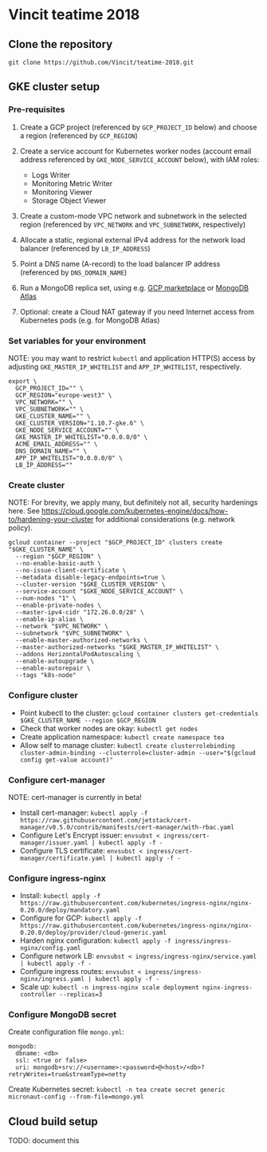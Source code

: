 # Vincit teatime 2018

## Clone the repository

```
git clone https://github.com/Vincit/teatime-2018.git
```

## GKE cluster setup

### Pre-requisites

1. Create a GCP project (referenced by `GCP_PROJECT_ID` below) and choose a region (referenced by `GCP_REGION`)

2. Create a service account for Kubernetes worker nodes (account email address referenced by `GKE_NODE_SERVICE_ACCOUNT` below), with IAM roles:
    - Logs Writer
    - Monitoring Metric Writer
    - Monitoring Viewer
    - Storage Object Viewer

3. Create a custom-mode VPC network and subnetwork in the selected region (referenced by `VPC_NETWORK` and `VPC_SUBNETWORK`, respectively)

4. Allocate a static, regional external IPv4 address for the network load balancer (referenced by `LB_IP_ADDRESS`)

5. Point a DNS name (A-record) to the load balancer IP address (referenced by `DNS_DOMAIN_NAME`)

6. Run a MongoDB replica set, using e.g. [GCP marketplace](https://console.cloud.google.com/marketplace/browse?q=MongoDB) or [MongoDB Atlas](https://www.mongodb.com/cloud/atlas)

7. Optional: create a Cloud NAT gateway if you need Internet access from Kubernetes pods (e.g. for MongoDB Atlas)

### Set variables for your environment

NOTE: you may want to restrict `kubectl` and application HTTP(S) access by adjusting `GKE_MASTER_IP_WHITELIST` and `APP_IP_WHITELIST`, respectively.

```
export \
  GCP_PROJECT_ID="" \
  GCP_REGION="europe-west3" \
  VPC_NETWORK="" \
  VPC_SUBNETWORK="" \
  GKE_CLUSTER_NAME="" \
  GKE_CLUSTER_VERSION="1.10.7-gke.6" \
  GKE_NODE_SERVICE_ACCOUNT="" \
  GKE_MASTER_IP_WHITELIST="0.0.0.0/0" \
  ACME_EMAIL_ADDRESS="" \
  DNS_DOMAIN_NAME="" \
  APP_IP_WHITELIST="0.0.0.0/0" \
  LB_IP_ADDRESS=""
```

### Create cluster

NOTE: For brevity, we apply many, but definitely not all, security hardenings here. See https://cloud.google.com/kubernetes-engine/docs/how-to/hardening-your-cluster for additional considerations (e.g. network policy).

```
gcloud container --project "$GCP_PROJECT_ID" clusters create "$GKE_CLUSTER_NAME" \
  --region "$GCP_REGION" \
  --no-enable-basic-auth \
  --no-issue-client-certificate \
  --metadata disable-legacy-endpoints=true \
  --cluster-version "$GKE_CLUSTER_VERSION" \
  --service-account "$GKE_NODE_SERVICE_ACCOUNT" \
  --num-nodes "1" \
  --enable-private-nodes \
  --master-ipv4-cidr "172.26.0.0/28" \
  --enable-ip-alias \
  --network "$VPC_NETWORK" \
  --subnetwork "$VPC_SUBNETWORK" \
  --enable-master-authorized-networks \
  --master-authorized-networks "$GKE_MASTER_IP_WHITELIST" \
  --addons HorizontalPodAutoscaling \
  --enable-autoupgrade \
  --enable-autorepair \
  --tags "k8s-node"
```

### Configure cluster

- Point kubectl to the cluster: `gcloud container clusters get-credentials $GKE_CLUSTER_NAME --region $GCP_REGION`
- Check that worker nodes are okay: `kubectl get nodes`
- Create application namespace: `kubectl create namespace tea`
- Allow self to manage cluster: `kubectl create clusterrolebinding cluster-admin-binding --clusterrole=cluster-admin --user="$(gcloud config get-value account)"`

### Configure cert-manager

NOTE: cert-manager is currently in beta!

- Install cert-manager: `kubectl apply -f https://raw.githubusercontent.com/jetstack/cert-manager/v0.5.0/contrib/manifests/cert-manager/with-rbac.yaml`
- Configure Let's Encrypt issuer: `envsubst < ingress/cert-manager/issuer.yaml | kubectl apply -f -`
- Configure TLS certificate: `envsubst < ingress/cert-manager/certificate.yaml | kubectl apply -f -`

### Configure ingress-nginx

- Install: `kubectl apply -f https://raw.githubusercontent.com/kubernetes/ingress-nginx/nginx-0.20.0/deploy/mandatory.yaml`
- Configure for GCP: `kubectl apply -f https://raw.githubusercontent.com/kubernetes/ingress-nginx/nginx-0.20.0/deploy/provider/cloud-generic.yaml`
- Harden nginx configuration: `kubectl apply -f ingress/ingress-nginx/config.yaml`
- Configure network LB: `envsubst < ingress/ingress-nginx/service.yaml | kubectl apply -f -`
- Configure ingress routes: `envsubst < ingress/ingress-nginx/ingress.yaml | kubectl apply -f -`
- Scale up: `kubectl -n ingress-nginx scale deployment nginx-ingress-controller --replicas=3`

### Configure MongoDB secret

Create configuration file `mongo.yml`:

```
mongodb:
  dbname: <db>
  ssl: <true or false>
  uri: mongodb+srv://<username>:<password>@<host>/<db>?retryWrites=true&streamType=netty
```

Create Kubernetes secret: `kubectl -n tea create secret generic micronaut-config --from-file=mongo.yml`

## Cloud build setup

TODO: document this
